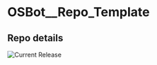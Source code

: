 # OSBot__Repo_Template

## Repo details

![Current Release](https://img.shields.io/badge/release-v0.5.2-blue)
